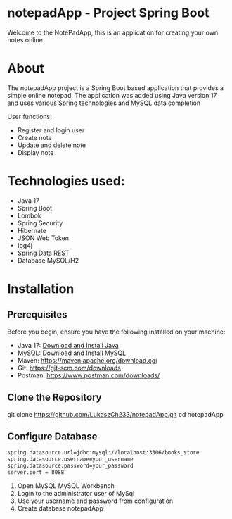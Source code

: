 # notepadApp - Project Spring Boot
Welcome to the NotePadApp, this is an application for creating your own notes online
# About
The notepadApp project is a Spring Boot based application that provides a simple online notepad. The application was added using Java version 17 and uses various Spring technologies and MySQL data completion

User functions:
- Register and login user
- Create note
- Update and delete note
- Display note

# Technologies used:
- Java 17
- Spring Boot
- Lombok
- Spring Security
- Hibernate
- JSON Web Token
- log4j
- Spring Data REST
- Database MySQL/H2

# Installation

## Prerequisites
Before you begin, ensure you have the following installed on your machine:
- Java 17: [Download and Install Java](https://adoptopenjdk.net/)
- MySQL: [Download and Install MySQL](https://dev.mysql.com/downloads/installer/)
- Maven: https://maven.apache.org/download.cgi
- Git: https://git-scm.com/downloads
- Postman: https://www.postman.com/downloads/

## Clone the Repository
git clone https://github.com/LukaszCh233/notepadApp.git
cd notepadApp

## Configure Database
```bash
spring.datasource.url=jdbc:mysql://localhost:3306/books_store
spring.datasource.username=your_username
spring.datasource.password=your_password
server.port = 8088

```
1. Open MySQL MySQL Workbench
2. Login to the administrator user of MySql
3. Use your username and password from configuration
4. Create database notepadApp